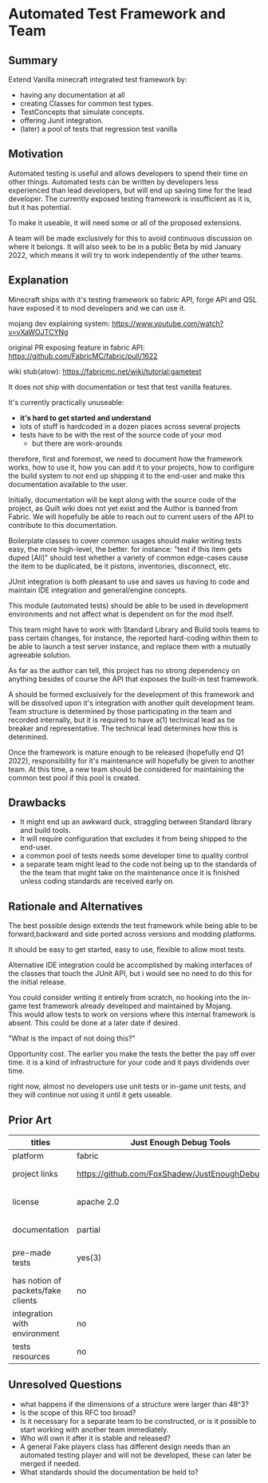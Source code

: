 # Automated Test Framework and Team

## Summary

Extend Vanilla minecraft integrated test framework by:
 * having any documentation at all
 * creating Classes for common test types.
 * TestConcepts that simulate concepts.
 * offering Junit integration.
 * (later) a pool of tests that regression test vanilla

## Motivation

Automated testing is useful and allows developers to spend their time on other things.
Automated tests can be written by developers less experienced than lead developers, but will end up saving time for the lead developer.
The currently exposed testing framework is insufficient as it is, but it has potential.

To make it useable, it will need some or all of the proposed extensions.

A team will be made exclusively for this to avoid continuous discussion on where it belongs.
It will also seek to be in a public Beta by mid January 2022, which means it will try to work independently of the other teams.

## Explanation

Minecraft ships with it's testing framework
so fabric API, forge API and QSL have exposed it to mod developers and we can use it.  

mojang dev explaining system: https://www.youtube.com/watch?v=vXaWOJTCYNg  

original PR exposing feature in fabric API:
https://github.com/FabricMC/fabric/pull/1622  

wiki stub(atow):
https://fabricmc.net/wiki/tutorial:gametest

It does not ship with documentation or test that test vanilla features.

It's currently practically unuseable:
* **it's hard to get started and understand**
* lots of stuff is hardcoded in a dozen places across several projects
* tests have to be with the rest of the source code of your mod
  * but there are work-arounds

therefore, first and foremost, we need to document how the framework works, how to use it, how you can add it to your projects, how to configure the build system to not end up shipping it to the end-user and make this documentation available to the user.

Initially, documentation will be kept along with the source code of the project, as Quilt wiki does not yet exist and the Author is banned from Fabric. We will hopefully be able to reach out to current users of the API to contribute to this documentation.

Boilerplate classes to cover common usages should make writing tests easy, the more high-level, the better. for instance: "test if this item gets duped [All]" should test whether a variety of common edge-cases cause the item to be duplicated, be it pistons, inventories, disconnect, etc.

JUnit integration is both pleasant to use and saves us having to code and maintain IDE integration and general/engine concepts.

This module (automated tests) should be able to be used in development environments and not affect what is dependent on for the mod itself.

This team might have to work with Standard Library and Build tools teams to pass certain changes, for instance, the reported hard-coding within them to be able to launch a test server instance, and replace them with a mutually agreeable solution.

As far as the author can tell, this project has no strong dependency on anything besides of course the API that exposes the built-in test framework.

A should be formed exclusively for the development of this framework and will be dissolved upon it's integration with another quilt development team.
Team structure is determined by those participating in the team and recorded internally, but it is required to have a(1) technical lead as tie breaker and representative. The technical lead determines how this is determined.

Once the framework is mature enough to be released (hopefully end Q1 2022), responsibility for it's maintenance will hopefully be given to another team. At this time, a new team should be considered for maintaining the common test pool if this pool is created.

## Drawbacks
- It might end up an awkward duck, straggling between Standard library and build tools.
- It will require configuration that excludes it from being shipped to the end-user.
- a common pool of tests needs some developer time to quality control
- a separate team might lead to the code not being up to the standards of the the team that might take on the maintenance once it is finished unless coding standards are received early on.

## Rationale and Alternatives

The best possible design extends the test framework while being able to be forward,backward and side ported across versions and modding platforms.

It should be easy to get started, easy to use, flexible to allow most tests.

Alternative IDE integration could be accomplished by making interfaces of the classes that touch the JUnit API, but i would see no need to do this for the initial release.

You could consider writing it entirely from scratch, no hooking into the in-game test framework already developed and maintained by Mojang.  
This would allow tests to work on versions where this internal framework is absent.
This could be done at a later date if desired.


"What is the impact of not doing this?"

Opportunity cost. The earlier you make the tests the better the pay off over time.
it is a kind of infrastructure for your code and it pays dividends over time.

right now, almost no developers use unit tests or in-game unit tests, and they will continue not using it until it gets useable.

## Prior Art

| titles                             | Just Enough Debug Tools                           | Elmendorf                               | Librarian Lib                                                         | Minecraft Testing Library                     | MinecraftJUnit                                       | native/API                    |
|------------------------------------|---------------------------------------------------|-----------------------------------------|-----------------------------------------------------------------------|-----------------------------------------------|------------------------------------------------------|-------------------------------|
| platform                           | fabric                                            | fabric                                  | fabric                                                                | forge                                         | forge                                                | all                           |
| project links                      | https://github.com/FoxShadew/JustEnoughDebugTools | https://github.com/Ladysnake/Elmendorf/ | https://github.com/TeamWizardry/LibrarianLib/tree/1.17-quilt/testcore | https://github.com/alcatrazEscapee/mcjunitlib | https://github.com/BuiltBrokenModding/MinecraftJUnit | Minecraft itself              |
| license                            | apache 2.0                                        | MIT license                             | LGPL-3.0                                                              | MIT license                                   | MIT license                                          | ARR EULA:free to mod          |
| documentation                      | partial                                           | partial                                 | incomplete                                                            | yes                                           | none                                                 | (basically) none              |
| pre-made tests                     | yes(3)                                            | yes(2)                                  | yes(2)                                                                | no                                                | yes(2+)                                              | none(but footage of examples) |
| has notion of packets/fake clients | no                                                | yes                                     | no?                                                                   | no?                                           | yes                                                  | no                            |
| integration with environment       | no                                               | no                                     | yes                                                                   | yes                                           | yes                                                  | no                            |
| tests resources                    | no                                               | no                                     | yes(translation)                                                      | unknown                                       | unknown                                              | not here                            |



## Unresolved Questions

- what happens if the dimensions of a structure were larger than 48^3?
- Is the scope of this RFC too broad?
- Is it necessary for a separate team to be constructed, or is it possible to start working with another team immediately.
- Who will own it after it is stable and released?
- A general Fake players class has different design needs than an automated testing player and will not be developed, these can later be merged if needed.
- What standards should the documentation be held to?